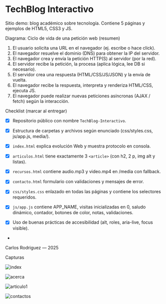 # TechBlog Interactivo

Sitio demo: blog académico sobre tecnología. Contiene 5 páginas y ejemplos de HTML5, CSS3 y JS.

Diagrama: Ciclo de vida de una petición web (resumen)
1. El usuario solicita una URL en el navegador (ej. escribe o hace click).
2. El navegador resuelve el dominio (DNS) para obtener la IP del servidor.
3. El navegador crea y envía la petición HTTP(S) al servidor (por la red).
4. El servidor recibe la petición, la procesa (aplica lógica, lee DB si necesario).
5. El servidor crea una respuesta (HTML/CSS/JS/JSON) y la envía de vuelta.
6. El navegador recibe la respuesta, interpreta y renderiza HTML/CSS, ejecuta JS.
7. El navegador puede realizar nuevas peticiones asíncronas (AJAX / fetch) según la interacción.

Checklist (marcar al entregar)
- [x] Repositorio público con nombre `TechBlog-Interactivo`.
- [x] Estructura de carpetas y archivos según enunciado (css/styles.css, js/app.js, media/).
- [x] `index.html` explica evolución Web y muestra protocolo en consola.
- [x] `articulos.html` tiene exactamente 3 `<article>` (con h2, 2 p, img alt y listas).
- [x] `recursos.html` contiene audio.mp3 y video.mp4 en /media con fallback.
- [x] `contacto.html` formulario con validaciones y mensajes de error.
- [x] `css/styles.css` enlazado en todas las páginas y contiene los selectores requeridos.
- [x] `js/app.js` contiene APP_NAME, visitas inicializadas en 0, saludo dinámico, contador, botones de color, notas, validaciones.
- [x] Uso de buenas prácticas de accesibilidad (alt, roles, aria-live, focus visible).


-
Carlos Rodriguez  — 2025


Capturas


![index](/capturas/index.png)



![acerca](/capturas/articulo.png)


![articulo1](/capturas/contacto.png)


![contactos](/capturas/recursos.png)



